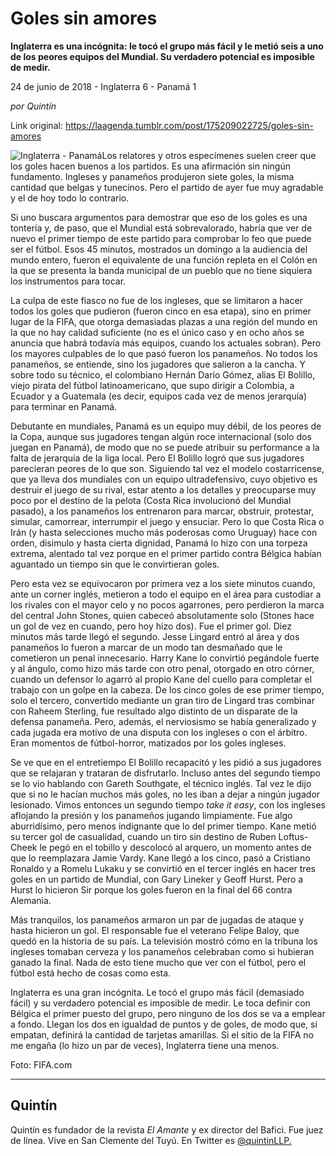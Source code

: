 # Goles sin amores

**Inglaterra es una incógnita: le tocó el grupo más fácil y le metió seis a uno de los peores equipos del Mundial. Su verdadero potencial es imposible de medir.**

24 de junio de 2018 - Inglaterra 6 - Panamá 1

_por Quintín_

Link original: https://laagenda.tumblr.com/post/175209022725/goles-sin-amores

![Inglaterra - Panamá](https://64.media.tumblr.com/871059079ce06ed9ee8ed2793a5e15b0/tumblr_inline_pau8gqktjB1t6q87u_500.jpg)Los relatores y otros especímenes suelen creer que los goles hacen buenos a los partidos. Es una afirmación sin ningún fundamento. Ingleses y panameños produjeron siete goles, la misma cantidad que belgas y tunecinos. Pero el partido de ayer fue muy agradable y el de hoy todo lo contrario.

Si uno buscara argumentos para demostrar que eso de los goles es una tontería y, de paso, que el Mundial está sobrevalorado, habría que ver de nuevo el primer tiempo de este partido para comprobar lo feo que puede ser el fútbol. Esos 45 minutos, mostrados un domingo a la audiencia del mundo entero, fueron el equivalente de una función repleta en el Colón en la que se presenta la banda municipal de un pueblo que no tiene siquiera los instrumentos para tocar.

La culpa de este fiasco no fue de los ingleses, que se limitaron a hacer todos los goles que pudieron (fueron cinco en esa etapa), sino en primer lugar de la FIFA, que otorga demasiadas plazas a una región del mundo en la que no hay calidad suficiente (no es el único caso y en ocho años se anuncia que habrá todavía más equipos, cuando los actuales sobran). Pero los mayores culpables de lo que pasó fueron los panameños. No todos los panameños, se entiende, sino los jugadores que salieron a la cancha. Y sobre todo su técnico, el colombiano Hernán Darío Gómez, alias El Bolillo, viejo pirata del fútbol latinoamericano, que supo dirigir a Colombia, a Ecuador y a Guatemala (es decir, equipos cada vez de menos jerarquía) para terminar en Panamá.

Debutante en mundiales, Panamá es un equipo muy débil, de los peores de la Copa, aunque sus jugadores tengan algún roce internacional (solo dos juegan en Panamá), de modo que no se puede atribuir su performance a la falta de jerarquía de la liga local. Pero El Bolillo logró que sus jugadores parecieran peores de lo que son. Siguiendo tal vez el modelo costarricense, que ya lleva dos mundiales con un equipo ultradefensivo, cuyo objetivo es destruir el juego de su rival, estar atento a los detalles y preocuparse muy poco por el destino de la pelota (Costa Rica involucionó del Mundial pasado), a los panameños los entrenaron para marcar, obstruir, protestar, simular, camorrear, interrumpir el juego y ensuciar. Pero lo que Costa Rica o Irán (y hasta selecciones mucho más poderosas como Uruguay) hace con orden, disimulo y hasta cierta dignidad, Panamá lo hizo con una torpeza extrema, alentado tal vez porque en el primer partido contra Bélgica habían aguantado un tiempo sin que le convirtieran goles. 

Pero esta vez se equivocaron por primera vez a los siete minutos cuando, ante un corner inglés, metieron a todo el equipo en el área para custodiar a los rivales con el mayor celo y no pocos agarrones, pero perdieron la marca del central John Stones, quien cabeceó absolutamente solo (Stones hace un gol de vez en cuando, pero hoy hizo dos). Fue el primer gol. Diez minutos más tarde llegó el segundo. Jesse Lingard entró al área y dos panameños lo fueron a marcar de un modo tan desmañado que le cometieron un penal innecesario. Harry Kane lo convirtió pegándole fuerte y al ángulo, como hizo más tarde con otro penal, otorgado en otro córner, cuando un defensor lo agarró al propio Kane del cuello para completar el trabajo con un golpe en la cabeza. De los cinco goles de ese primer tiempo, solo el tercero, convertido mediante un gran tiro de Lingard tras combinar con Raheem Sterling, fue resultado algo distinto de un disparate de la defensa panameña. Pero, además, el nerviosismo se había generalizado y cada jugada era motivo de una disputa con los ingleses o con el árbitro. Eran momentos de fútbol-horror, matizados por los goles ingleses.

Se ve que en el entretiempo El Bolillo recapacitó y les pidió a sus jugadores que se relajaran y trataran de disfrutarlo. Incluso antes del segundo tiempo se lo vio hablando con Gareth Southgate, el técnico inglés. Tal vez le dijo que si no le hacían muchos más goles, no les iban a dejar a ningún jugador lesionado. Vimos entonces un segundo tiempo *take it easy*, con los ingleses aflojando la presión y los panameños jugando limpiamente. Fue algo aburridísimo, pero menos indignante que lo del primer tiempo. Kane metió su tercer gol de casualidad, cuando un tiro sin destino de Ruben Loftus-Cheek le pegó en el tobillo y descolocó al arquero, un momento antes de que lo reemplazara Jamie Vardy. Kane llegó a los cinco, pasó a Cristiano Ronaldo y a Romelu Lukaku y se convirtió en el tercer inglés en hacer tres goles en un partido de Mundial, con Gary Lineker y Geoff Hurst. Pero a Hurst lo hicieron Sir porque los goles fueron en la final del 66 contra Alemania. 

Más tranquilos, los panameños armaron un par de jugadas de ataque y hasta hicieron un gol. El responsable fue el veterano Felipe Baloy, que quedó en la historia de su país. La televisión mostró cómo en la tribuna los ingleses tomaban cerveza y los panameños celebraban como si hubieran ganado la final. Nada de esto tiene mucho que ver con el fútbol, pero el fútbol está hecho de cosas como esta. 

Inglaterra es una gran incógnita. Le tocó el grupo más fácil (demasiado fácil) y su verdadero potencial es imposible de medir. Le toca definir con Bélgica el primer puesto del grupo, pero ninguno de los dos se va a emplear a fondo. Llegan los dos en igualdad de puntos y de goles, de modo que, si empatan, definirá la cantidad de tarjetas amarillas. Si el sitio de la FIFA no me engaña (lo hizo un par de veces), Inglaterra tiene una menos. 

  


Foto: FIFA.com

  




---

 Quintín
--------

 Quintín es fundador de la revista *El Amante* y ex director del Bafici. Fue juez de línea. Vive en San Clemente del Tuyú. En Twitter es [@quintinLLP.](https://twitter.com/quintinLLP) 

